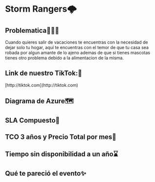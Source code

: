 
<h1>Storm Rangers🌩️</h1>
<div>
	<h2>Problematica🚩🚩🚩</h2>
	<p>Cuando quieres salir de vacaciones te encuentras con la necesidad de dejar solo tu 		hogar, aquí te encuentras con el temor de que tu casa sea robada por algun amante de 		lo ajeno ademas de que si tienes mascotas tienes otro problema debido a la 		alimentacion de la misma.</p>
</div>
<div>
	<h2>Link de nuestro TikTok:🔗</h2>
	[http://tiktok.com](http://tiktok.com)
</div>

<h2>Diagrama de Azure🗺️</h2>
<h2>SLA Compuesto💸</h2>
<h2>TCO 3 años y Precio Total por mes💸</h2>
<h2>Tiempo sin disponibilidad a un año⌛</h2>
<h2>Qué te pareció el evento✨</h2>
